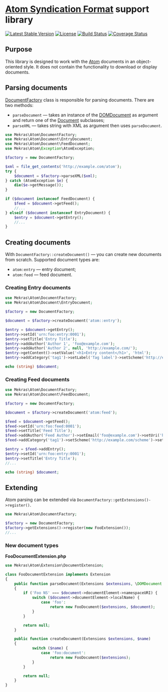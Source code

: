 # [Atom Syndication Format](https://tools.ietf.org/html/rfc4287) support library

[![Latest Stable Version](https://poser.pugx.org/mekras/atom/v/stable.png)](https://packagist.org/packages/mekras/atom)
[![License](https://poser.pugx.org/mekras/atom/license.png)](https://packagist.org/packages/mekras/atom)
[![Build Status](https://travis-ci.org/mekras/atom.svg?branch=master)](https://travis-ci.org/mekras/atom)
[![Coverage Status](https://coveralls.io/repos/mekras/atom/badge.svg?branch=master&service=github)](https://coveralls.io/github/mekras/atom?branch=master)

## Purpose

This library is designed to work with the [Atom](https://tools.ietf.org/html/rfc4287) documents in
an object-oriented style. It does not contain the functionality to download or display documents.

## Parsing documents

[DocumentFactory](src/DocumentFactory.php) class is responsible for parsing documents. There are two
methods:

- `parseDocument` — takes an instance of the [DOMDocument](http://php.net/domdocument) as argument
and return one of the [Document](src/Document/Document.php) subclasses;
- `parseXML` — takes string with XML as argument then uses `parseDocument`.

```php
use Mekras\Atom\DocumentFactory;
use Mekras\Atom\Document\EntryDocument;
use Mekras\Atom\Document\FeedDocument;
use Mekras\Atom\Exception\AtomException;

$factory = new DocumentFactory;

$xml = file_get_contents('http://example.com/atom');
try {
    $document = $factory->parseXML($xml);
} catch (AtomException $e) {
    die($e->getMessage());
}

if ($document instanceof FeedDocument) {
    $feed = $document->getFeed();
    //...
} elseif ($document instanceof EntryDocument) {
    $entry = $document->getEntry();
    //...
}

```

## Creating documents

With `DocumentFactory::createDocument()` — you can create new documents from scratch. Supported
document types are:

- `atom:entry` — entry document;
- `atom:feed` — feed document.

### Creating Entry documents

```php
use Mekras\Atom\DocumentFactory;
use Mekras\Atom\Document\EntryDocument;

$factory = new DocumentFactory;

$document = $factory->createDocument('atom::entry');

$entry = $document->getEntry();
$entry->setId('urn:foo:entry:0001');
$entry->setTitle('Entry Title');
$entry->addAuthor('Author 1', 'foo@example.com');
$entry->addAuthor('Author 2', null, 'http://example.com/');
$entry->getContent()->setValue('<h1>Entry content</h1>', 'html');
$entry->addCategory('tag1')->setLabel('Tag label')->setScheme('http://example.com/scheme');

echo (string) $document;
```
### Creating Feed documents

```php
use Mekras\Atom\DocumentFactory;
use Mekras\Atom\Document\FeedDocument;

$factory = new DocumentFactory;

$document = $factory->createDocument('atom:feed');

$feed = $document->getFeed();
$feed->setId('urn:foo:feed:0001');
$feed->setTitle('Feed Title');
$feed->addAuthor('Feed Author')->setEmail('foo@example.com')->setUri('http://example.com/');
$feed->addCategory('tag1')->setScheme('http://example.com/scheme')->setLabel('TAG 1');

$entry = $feed->addEntry();
$entry->setId('urn:foo:entry:0001');
$entry->setTitle('Entry Title');
//...

echo (string) $document;
```

## Extending

Atom parsing can be extended via `DocumentFactory::getExtensions()->register()`.

```php
use Mekras\Atom\DocumentFactory;

$factory = new DocumentFactory;
$factory->getExtensions()->register(new FooExtension());
//...
```

### New document types

**FooDocumentExtension.php**

```php
use Mekras\Atom\Extension\DocumentExtension;

class FooDocumentExtension implements Extension
{
    public function parseDocument(Extensions $extensions, \DOMDocument $document)
    {
        if ('Foo NS' === $document->documentElement->namespaceURI) {
            switch ($document->documentElement->localName) {
                case 'foo':
                    return new FooDocument($extensions, $document);
            }
        }

        return null;
    }

    public function createDocument(Extensions $extensions, $name)
    {
            switch ($name) {
                case 'foo:document':
                    return new FooDocument($extensions);
            }
        }

        return null;
    }
}
```

